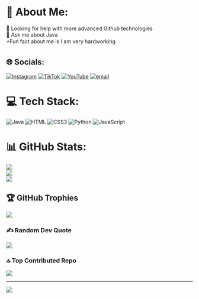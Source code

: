 # 💫 About Me:
🤝 Looking for help with more advanced Github technologies <br>💬 Ask me about Java <br>⚡️Fun fact about me is I am very hardworking 


## 🌐 Socials:
[![Instagram](https://img.shields.io/badge/Instagram-%23E4405F.svg?logo=Instagram&logoColor=white)](https://instagram.com/t.zlatevv) [![TikTok](https://img.shields.io/badge/TikTok-%23000000.svg?logo=TikTok&logoColor=white)](https://tiktok.com/@t.zlatevv) [![YouTube](https://img.shields.io/badge/YouTube-%23FF0000.svg?logo=YouTube&logoColor=white)](https://youtube.com/@zlatevv) [![email](https://img.shields.io/badge/Email-D14836?logo=gmail&logoColor=white)](mailto:cvetanzlatev30@gmail.com) 

# 💻 Tech Stack:
![Java](https://img.shields.io/badge/Java-ED8B00?style=for-the-badge&logo=java&logoColor=white)
![HTML](https://img.shields.io/badge/HTML5-E34F26?style=for-the-badge&logo=html5&logoColor=white)
![CSS3](https://img.shields.io/badge/css3-%231572B6.svg?style=for-the-badge&logo=css3&logoColor=white)
![Python](https://img.shields.io/badge/Python-3776AB?style=for-the-badge&logo=python&logoColor=white)
![JavaScript](https://img.shields.io/badge/JavaScript-F7DF1E?style=for-the-badge&logo=javascript&logoColor=black)
# 📊 GitHub Stats:
![](https://github-readme-stats.vercel.app/api?username=zlatevv&theme=dark&hide_border=true&include_all_commits=true&count_private=true)<br/>
![](https://nirzak-streak-stats.vercel.app/?user=zlatevv&theme=dark&hide_border=true)<br/>
![](https://github-readme-stats.vercel.app/api/top-langs/?username=zlatevv&theme=dark&hide_border=true&include_all_commits=true&count_private=true&layout=compact)

## 🏆 GitHub Trophies
![](https://github-profile-trophy.vercel.app/?username=zlatevv&theme=radical&no-frame=false&no-bg=false&margin-w=4)

### ✍️ Random Dev Quote
![](https://quotes-github-readme.vercel.app/api?type=vetical&theme=radical)

### 🔝 Top Contributed Repo
![](https://github-contributor-stats.vercel.app/api?username=zlatevv&limit=5&theme=dark&combine_all_yearly_contributions=true)

---
[![](https://visitcount.itsvg.in/api?id=zlatevv&icon=9&color=13)](https://visitcount.itsvg.in)

<!-- Proudly created with GPRM ( https://gprm.itsvg.in ) -->
